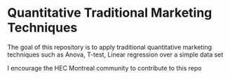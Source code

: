 # Quantitative Traditional Marketing Techniques
The goal of this repository is to apply traditional quantitative marketing techniques such as Anova, T-test, Linear regression over a simple data set

I encourage the HEC Montreal community to contribute to this repo
